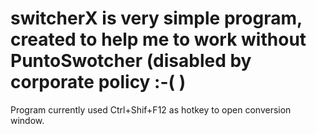 # switcherX is very simple program, created to help me to work without PuntoSwotcher (disabled by corporate policy :-( )
Program currently used Ctrl+Shif+F12 as hotkey to open conversion window.
